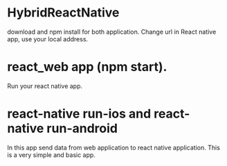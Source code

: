 # HybridReactNative
 download and npm install for both application.
 Change url in React native app, use your local address. 
 # react_web app (npm start).
 Run your react native app.
 # react-native run-ios and react-native run-android
 In this app send data from web application to react native application.
 This is a very simple and basic app.
